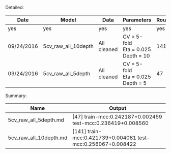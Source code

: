 Detailed:

| Date | Model | Data | Parameters | Rounds | Train | Test | LB |
| --- | --- | --- | --- | --- | --- | --- | --- |
| yes | yes | yes | yes | yes | yes | yes | yes |
| 09/24/2016 | 5cv_raw_all_10depth | All cleaned | CV = 5-fold <br> Eta = 0.025 <br> Depth = 10 | 141 | 0.421739+0.004081 | 0.256067+0.008422 | None |
| 09/24/2016 | 5cv_raw_all_5depth | All cleaned | CV = 5-fold <br> Eta = 0.025 <br> Depth = 5 | 47 | 0.242187+0.002459 | 0.236419+0.008560 | None |

Summary:

| Name | Output |
| --- | --- |
| 5cv_raw_all_5depth.md | [47]    train-mcc:0.242187+0.002459 test-mcc:0.236419+0.008560 |
| 5cv_raw_all_10depth.md | [141]   train-mcc:0.421739+0.004081 test-mcc:0.256067+0.008422 |
